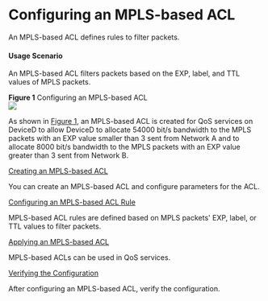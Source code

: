 Configuring an MPLS-based ACL
=============================

An MPLS-based ACL defines rules to filter packets.

#### Usage Scenario

An MPLS-based ACL filters packets based on the EXP, label, and TTL values of MPLS packets.

**Figure 1** Configuring an MPLS-based ACL  
![](figure/en-us_image_0000001526330480.png)

As shown in [Figure 1](#EN-US_TASK_0172364625__fig_dc_vrp_acl4_cfg_006601), an MPLS-based ACL is created for QoS services on DeviceD to allow DeviceD to allocate 54000 bit/s bandwidth to the MPLS packets with an EXP value smaller than 3 sent from Network A and to allocate 8000 bit/s bandwidth to the MPLS packets with an EXP value greater than 3 sent from Network B.


[Creating an MPLS-based ACL](../../../../software/nev8r10_vrpv8r16/user/vrp/dc_vrp_acl4_cfg_0067.html)

You can create an MPLS-based ACL and configure parameters for the ACL.

[Configuring an MPLS-based ACL Rule](../../../../software/nev8r10_vrpv8r16/user/vrp/dc_vrp_acl4_cfg_0068.html)

MPLS-based ACL rules are defined based on MPLS packets' EXP, label, or TTL values to filter packets.

[Applying an MPLS-based ACL](../../../../software/nev8r10_vrpv8r16/user/vrp/dc_vrp_acl4_cfg_0069.html)

MPLS-based ACLs can be used in QoS services.

[Verifying the Configuration](../../../../software/nev8r10_vrpv8r16/user/vrp/dc_vrp_acl4_cfg_0070.html)

After configuring an MPLS-based ACL, verify the configuration.